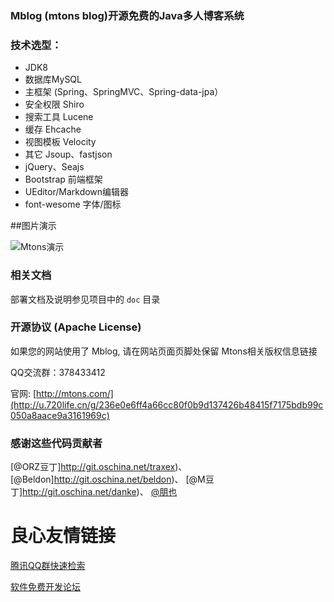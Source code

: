 ﻿### Mblog (mtons blog)开源免费的Java多人博客系统

### 技术选型：

* JDK8
* 数据库MySQL
* 主框架 (Spring、SpringMVC、Spring-data-jpa）
* 安全权限 Shiro
* 搜索工具 Lucene
* 缓存 Ehcache
* 视图模板 Velocity
* 其它 Jsoup、fastjson
* jQuery、Seajs
* Bootstrap 前端框架
* UEditor/Markdown编辑器
* font-wesome 字体/图标

##图片演示

![Mtons演示](http://git.oschina.net/uploads/images/2016/0106/103726_14bf1b29_330414.jpeg "在这里输入图片标题")

### 相关文档

部署文档及说明参见项目中的 `doc` 目录


### 开源协议 (Apache License)

如果您的网站使用了 Mblog, 请在网站页面页脚处保留 Mtons相关版权信息链接

QQ交流群：378433412

官网: [http://mtons.com/](http://u.720life.cn/g/236e0e6ff4a66cc80f0b9d137426b48415f7175bdb99c050a8aace9a3161969c) 

### 感谢这些代码贡献者

[@ORZ豆丁]http://git.oschina.net/traxex)、[@Beldon]http://git.oschina.net/beldon)、 [@M豆丁]http://git.oschina.net/danke)、 [@朋也](http://u.720life.cn/g/5c954f4cd4204fb6c09a7e58aa70844d04b59d488a4331a2b651e31d69e7a478) 


 # 良心友情链接

[腾讯QQ群快速检索](http://u.720life.cn/s/8cf73f7c)

[软件免费开发论坛](http://u.720life.cn/s/bbb01dc0)